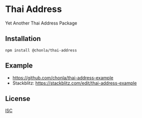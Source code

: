 # Thai Address

Yet Another Thai Address Package

## Installation

```
npm install @chonla/thai-address
```

## Example

* https://github.com/chonla/thai-address-example
* Stackblitz: https://stackblitz.com/edit/thai-address-example

## License

[ISC](LICENSE)